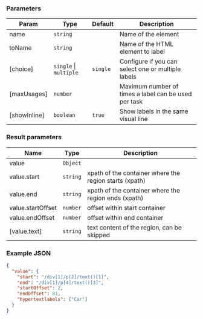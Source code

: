 ### Parameters

| Param | Type | Default | Description |
| --- | --- | --- | --- |
| name | <code>string</code> |  | Name of the element |
| toName | <code>string</code> |  | Name of the HTML element to label |
| [choice] | <code>single</code> \| <code>multiple</code> | <code>single</code> | Configure if you can select one or multiple labels |
| [maxUsages] | <code>number</code> |  | Maximum number of times a label can be used per task |
| [showInline] | <code>boolean</code> | <code>true</code> | Show labels in the same visual line |

### Result parameters

| Name | Type | Description |
| --- | --- | --- |
| value | <code>Object</code> |  |
| value.start | <code>string</code> | xpath of the container where the region starts (xpath) |
| value.end | <code>string</code> | xpath of the container where the region ends (xpath) |
| value.startOffset | <code>number</code> | offset within start container |
| value.endOffset | <code>number</code> | offset within end container |
| [value.text] | <code>string</code> | text content of the region, can be skipped |

### Example JSON
```json
{
  "value": {
    "start": "/div[1]/p[2]/text()[1]",
    "end": "/div[1]/p[4]/text()[3]",
    "startOffset": 2,
    "endOffset": 81,
    "hypertextlabels": ["Car"]
  }
}
```

